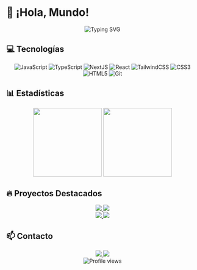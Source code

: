 # 👋 ¡Hola, Mundo!

<div align="center">
  <img src="https://readme-typing-svg.herokuapp.com?font=Fira+Code&pause=1000&color=2196F3&center=true&vCenter=true&width=435&lines=Desarrollador+Full+Stack;Especialista+en+NextJS;Apasionado+por+Frontend" alt="Typing SVG" />
</div>

## 💻 Tecnologías

<div align="center">
  
  ![JavaScript](https://img.shields.io/badge/-JavaScript-F7DF1E?style=for-the-badge&logo=javascript&logoColor=black)
  ![TypeScript](https://img.shields.io/badge/-TypeScript-3178C6?style=for-the-badge&logo=typescript&logoColor=white)
  ![NextJS](https://img.shields.io/badge/-NextJS-000000?style=for-the-badge&logo=next.js&logoColor=white)
  ![React](https://img.shields.io/badge/-React-61DAFB?style=for-the-badge&logo=react&logoColor=black)
  ![TailwindCSS](https://img.shields.io/badge/-TailwindCSS-06B6D4?style=for-the-badge&logo=tailwindcss&logoColor=white)
  ![CSS3](https://img.shields.io/badge/-CSS3-1572B6?style=for-the-badge&logo=css3&logoColor=white)
  ![HTML5](https://img.shields.io/badge/-HTML5-E34F26?style=for-the-badge&logo=html5&logoColor=white)
  ![Git](https://img.shields.io/badge/-Git-F05032?style=for-the-badge&logo=git&logoColor=white)
  
</div>

## 📊 Estadísticas

<div align="center">
  <img height="180em" src="https://github-readme-stats.vercel.app/api?username=Emanuel-Hosu&show_icons=true&theme=tokyonight" />
  <img height="180em" src="https://github-readme-stats.vercel.app/api/top-langs/?username=Emanuel-Hosu&layout=compact&theme=tokyonight" />
</div>

## 🔥 Proyectos Destacados

<div align="center">
  <a href="https://github.com/Emanuel-Hosu/airbnb-clone](https://github.com/Emanuel-Hosu/Pocket-Meme">
    <img src="https://github-readme-stats.vercel.app/api/pin/?username=Emanuel-Hosu&repo=airbnb-clone&theme=tokyonight" />
  </a>
  <a href="https://github.com/Emanuel-Hosu/Web-Torneo-De-Interciclos-de-videojuegos">
    <img src="https://github-readme-stats.vercel.app/api/pin/?username=Emanuel-Hosu&repo=messenger-clone&theme=tokyonight" />
  </a>
</div>

<div align="center">
  <a href="https://github.com/Emanuel-Hosu/Tkinter-and-terminal-in-Python">
    <img src="https://github-readme-stats.vercel.app/api/pin/?username=Emanuel-Hosu&repo=threads-clone&theme=tokyonight" />
  </a>
  <a href="https://github.com/Emanuel-Hosu/2DAM-Multimedia">
    <img src="https://github-readme-stats.vercel.app/api/pin/?username=Emanuel-Hosu&repo=spotifyclone&theme=tokyonight" />
  </a>
</div>

## 📫 Contacto

<div align="center">
  <a href="https://github.com/Emanuel-Hosu">
    <img src="https://img.shields.io/badge/GitHub-100000?style=for-the-badge&logo=github&logoColor=white" />
  </a>
  <a href="mailto:hosuemanuel@gmail.com">
    <img src="https://img.shields.io/badge/Email-D14836?style=for-the-badge&logo=gmail&logoColor=white" />
  </a>
</div>

<div align="center">
  <img src="https://komarev.com/ghpvc/?username=Emanuel-Hosu&color=blueviolet&style=flat-square&label=Visitas+al+Perfil" alt="Profile views" />
</div>
